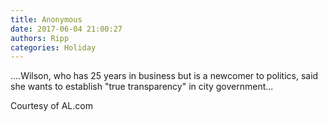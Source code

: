 ```yaml
---
title: Anonymous
date: 2017-06-04 21:00:27
authors: Ripp
categories: Holiday
---
```


 ....Wilson, who has 25 years in business but is a newcomer to politics, said she wants to establish "true transparency" in city government...

Courtesy of AL.com